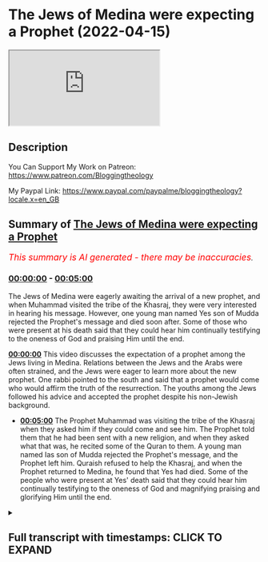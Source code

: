 # The Jews of Medina were expecting a Prophet (2022-04-15)

<iframe loading='lazy' src='https://www.youtube.com/embed/Z4pm2fSYhCI'></iframe>

## Description

You Can Support My Work on Patreon:
https://www.patreon.com/Bloggingtheology

My Paypal Link: 
https://www.paypal.com/paypalme/bloggingtheology?locale.x=en_GB

## Summary of [The Jews of Medina were expecting a Prophet](https://www.youtube.com/watch?v=Z4pm2fSYhCI)


*<span style="color:red; font-size:125%">This summary is AI generated - there may be inaccuracies</span>. [](/)*

### [00:00:00](https://www.youtube.com/watch?v=Z4pm2fSYhCI&t=0) - [00:05:00](https://www.youtube.com/watch?v=Z4pm2fSYhCI&t=300)

The Jews of Medina were eagerly awaiting the arrival of a new prophet, and when Muhammad visited the tribe of the Khasraj, they were very interested in hearing his message. However, one young man named Yes son of Mudda rejected the Prophet's message and died soon after. Some of those who were present at his death said that they could hear him continually testifying to the oneness of God and praising Him until the end.

**[00:00:00](https://www.youtube.com/watch?v=Z4pm2fSYhCI&t=0)** This video discusses the expectation of a prophet among the Jews living in Medina. Relations between the Jews and the Arabs were often strained, and the Jews were eager to learn more about the new prophet. One rabbi pointed to the south and said that a prophet would come who would affirm the truth of the resurrection. The youths among the Jews followed his advice and accepted the prophet despite his non-Jewish background.
* **[00:05:00](https://www.youtube.com/watch?v=Z4pm2fSYhCI&t=300)** The Prophet Muhammad was visiting the tribe of the Khasraj when they asked him if they could come and see him. The Prophet told them that he had been sent with a new religion, and when they asked what that was, he recited some of the Quran to them. A young man named Ias son of Mudda rejected the Prophet's message, and the Prophet left him. Quraish refused to help the Khasraj, and when the Prophet returned to Medina, he found that Yes had died. Some of the people who were present at Yes' death said that they could hear him continually testifying to the oneness of God and magnifying praising and glorifying Him until the end.

<details><summary><h2>Full transcript with timestamps: CLICK TO EXPAND</h2></summary>

[0:00:02](https://youtu.be/Z4pm2fSYhCI?t=2) in this episode we hear of many of the  
[0:00:06](https://youtu.be/Z4pm2fSYhCI?t=6) jews who are living in expectation of a  
[0:00:09](https://youtu.be/Z4pm2fSYhCI?t=9) prophet whose time was near and i  
[0:00:12](https://youtu.be/Z4pm2fSYhCI?t=12) continue reading from muhammad his life  
[0:00:15](https://youtu.be/Z4pm2fSYhCI?t=15) based on the earliest sources by martin  
[0:00:18](https://youtu.be/Z4pm2fSYhCI?t=18) ling's chapter 19  
[0:00:20](https://youtu.be/Z4pm2fSYhCI?t=20) owls and khasraj  
[0:00:23](https://youtu.be/Z4pm2fSYhCI?t=23) the tribes of ows and khasraj had  
[0:00:26](https://youtu.be/Z4pm2fSYhCI?t=26) alliances with some of the jewish tribes  
[0:00:29](https://youtu.be/Z4pm2fSYhCI?t=29) who lived beside them in yathrib  
[0:00:32](https://youtu.be/Z4pm2fSYhCI?t=32) but relations between them were often  
[0:00:35](https://youtu.be/Z4pm2fSYhCI?t=35) strained and fraught with ill feeling  
[0:00:38](https://youtu.be/Z4pm2fSYhCI?t=38) not least because the monotheistic jews  
[0:00:42](https://youtu.be/Z4pm2fSYhCI?t=42) conscious of being god's chosen people  
[0:00:45](https://youtu.be/Z4pm2fSYhCI?t=45) despise the polytheistic arabs while  
[0:00:49](https://youtu.be/Z4pm2fSYhCI?t=49) having to pay them a certain respect  
[0:00:51](https://youtu.be/Z4pm2fSYhCI?t=51) because of their greater strength  
[0:00:55](https://youtu.be/Z4pm2fSYhCI?t=55) in moments of acrimony and frustration  
[0:00:58](https://youtu.be/Z4pm2fSYhCI?t=58) the jews have been known to say  
[0:01:01](https://youtu.be/Z4pm2fSYhCI?t=61) the time of a prophet who is to be sent  
[0:01:04](https://youtu.be/Z4pm2fSYhCI?t=64) is now at hand  
[0:01:06](https://youtu.be/Z4pm2fSYhCI?t=66) with him we shall slay you even as ad  
[0:01:11](https://youtu.be/Z4pm2fSYhCI?t=71) imran were slain  
[0:01:13](https://youtu.be/Z4pm2fSYhCI?t=73) and martin ling's leaves a footnote  
[0:01:16](https://youtu.be/Z4pm2fSYhCI?t=76) ancient arab tribes suddenly destroyed  
[0:01:19](https://youtu.be/Z4pm2fSYhCI?t=79) for their refusal to obey the prophets  
[0:01:22](https://youtu.be/Z4pm2fSYhCI?t=82) who were sent to them  
[0:01:25](https://youtu.be/Z4pm2fSYhCI?t=85) and their rabbis and soothsayers when  
[0:01:28](https://youtu.be/Z4pm2fSYhCI?t=88) asked whence the prophet would come had  
[0:01:31](https://youtu.be/Z4pm2fSYhCI?t=91) always pointed in the direction of the  
[0:01:34](https://youtu.be/Z4pm2fSYhCI?t=94) yemen which was also for them the  
[0:01:37](https://youtu.be/Z4pm2fSYhCI?t=97) direction of mecca so when the yathrib  
[0:01:41](https://youtu.be/Z4pm2fSYhCI?t=101) arabs heard that a man in mecca had now  
[0:01:45](https://youtu.be/Z4pm2fSYhCI?t=105) in fact declared himself to be a prophet  
[0:01:49](https://youtu.be/Z4pm2fSYhCI?t=109) they opened their ears  
[0:01:52](https://youtu.be/Z4pm2fSYhCI?t=112) and they were still more interested when  
[0:01:54](https://youtu.be/Z4pm2fSYhCI?t=114) they were told something about his  
[0:01:56](https://youtu.be/Z4pm2fSYhCI?t=116) message for they were already familiar  
[0:01:59](https://youtu.be/Z4pm2fSYhCI?t=119) with many of the principles of orthodox  
[0:02:02](https://youtu.be/Z4pm2fSYhCI?t=122) religion  
[0:02:04](https://youtu.be/Z4pm2fSYhCI?t=124) in more friendly moments the jews often  
[0:02:07](https://youtu.be/Z4pm2fSYhCI?t=127) spoke to them of the oneness of god and  
[0:02:11](https://youtu.be/Z4pm2fSYhCI?t=131) of man's final ends and they would  
[0:02:15](https://youtu.be/Z4pm2fSYhCI?t=135) discuss these questions together  
[0:02:18](https://youtu.be/Z4pm2fSYhCI?t=138) the idea that they would rise from the  
[0:02:20](https://youtu.be/Z4pm2fSYhCI?t=140) dead was especially difficult for the  
[0:02:23](https://youtu.be/Z4pm2fSYhCI?t=143) polytheists to accept  
[0:02:26](https://youtu.be/Z4pm2fSYhCI?t=146) and noticing this  
[0:02:28](https://youtu.be/Z4pm2fSYhCI?t=148) one of the rabbis pointed to the south  
[0:02:31](https://youtu.be/Z4pm2fSYhCI?t=151) and said that thence a prophet was about  
[0:02:35](https://youtu.be/Z4pm2fSYhCI?t=155) to come who would affirm the truth of  
[0:02:38](https://youtu.be/Z4pm2fSYhCI?t=158) the resurrection  
[0:02:41](https://youtu.be/Z4pm2fSYhCI?t=161) but their deepest preparation for the  
[0:02:44](https://youtu.be/Z4pm2fSYhCI?t=164) news for mecca had come  
[0:02:46](https://youtu.be/Z4pm2fSYhCI?t=166) indirectly  
[0:02:48](https://youtu.be/Z4pm2fSYhCI?t=168) from a jew named al hayaban who had  
[0:02:52](https://youtu.be/Z4pm2fSYhCI?t=172) migrated from syria and who on more than  
[0:02:55](https://youtu.be/Z4pm2fSYhCI?t=175) one occasion had saved the oasis from  
[0:02:58](https://youtu.be/Z4pm2fSYhCI?t=178) drought through his prayers for rain  
[0:03:02](https://youtu.be/Z4pm2fSYhCI?t=182) this saintly man had died about the time  
[0:03:05](https://youtu.be/Z4pm2fSYhCI?t=185) that the prophet had received his first  
[0:03:09](https://youtu.be/Z4pm2fSYhCI?t=189) revelation and when he had felt himself  
[0:03:11](https://youtu.be/Z4pm2fSYhCI?t=191) at the point of death  
[0:03:13](https://youtu.be/Z4pm2fSYhCI?t=193) as ours and khazraj was subsequently  
[0:03:16](https://youtu.be/Z4pm2fSYhCI?t=196) told he had said to those about him  
[0:03:20](https://youtu.be/Z4pm2fSYhCI?t=200) oh jews  
[0:03:22](https://youtu.be/Z4pm2fSYhCI?t=202) what was it think ye that maybe leave a  
[0:03:26](https://youtu.be/Z4pm2fSYhCI?t=206) land of bread and wine for a land of  
[0:03:29](https://youtu.be/Z4pm2fSYhCI?t=209) hardship and hunger  
[0:03:32](https://youtu.be/Z4pm2fSYhCI?t=212) thou best knowest they said  
[0:03:35](https://youtu.be/Z4pm2fSYhCI?t=215) i came to this country he answered in  
[0:03:39](https://youtu.be/Z4pm2fSYhCI?t=219) expectation of the coming forth of a  
[0:03:42](https://youtu.be/Z4pm2fSYhCI?t=222) prophet  
[0:03:43](https://youtu.be/Z4pm2fSYhCI?t=223) whose time is near  
[0:03:46](https://youtu.be/Z4pm2fSYhCI?t=226) to this country he will migrate  
[0:03:50](https://youtu.be/Z4pm2fSYhCI?t=230) i had hopes that he will be sent in time  
[0:03:53](https://youtu.be/Z4pm2fSYhCI?t=233) for me to follow him  
[0:03:56](https://youtu.be/Z4pm2fSYhCI?t=236) his hour is close upon you  
[0:04:00](https://youtu.be/Z4pm2fSYhCI?t=240) these words were taken greatly to heart  
[0:04:03](https://youtu.be/Z4pm2fSYhCI?t=243) by some jewish youths who heard them and  
[0:04:07](https://youtu.be/Z4pm2fSYhCI?t=247) who were enabled by them when the time  
[0:04:10](https://youtu.be/Z4pm2fSYhCI?t=250) came to accept the prophet even though  
[0:04:13](https://youtu.be/Z4pm2fSYhCI?t=253) he was not a jew  
[0:04:17](https://youtu.be/Z4pm2fSYhCI?t=257) but generally speaking whereas the arabs  
[0:04:20](https://youtu.be/Z4pm2fSYhCI?t=260) were in favor of the man but against the  
[0:04:23](https://youtu.be/Z4pm2fSYhCI?t=263) message the jews were in favor of the  
[0:04:26](https://youtu.be/Z4pm2fSYhCI?t=266) message but against the man  
[0:04:29](https://youtu.be/Z4pm2fSYhCI?t=269) for how could god send a prophet who was  
[0:04:32](https://youtu.be/Z4pm2fSYhCI?t=272) not one of the chosen people nonetheless  
[0:04:36](https://youtu.be/Z4pm2fSYhCI?t=276) when the pilgrims brought news of a  
[0:04:38](https://youtu.be/Z4pm2fSYhCI?t=278) prophet to yathrib the jews were  
[0:04:40](https://youtu.be/Z4pm2fSYhCI?t=280) interested despite themselves and  
[0:04:43](https://youtu.be/Z4pm2fSYhCI?t=283) eagerly questioned them for more details  
[0:04:47](https://youtu.be/Z4pm2fSYhCI?t=287) and when the arabs of the oasis  
[0:04:49](https://youtu.be/Z4pm2fSYhCI?t=289) sensed this eagerness and when they saw  
[0:04:53](https://youtu.be/Z4pm2fSYhCI?t=293) how the monotheistic nature of the  
[0:04:55](https://youtu.be/Z4pm2fSYhCI?t=295) message increased their interest  
[0:04:58](https://youtu.be/Z4pm2fSYhCI?t=298) increased the interest of the rabbi's  
[0:05:01](https://youtu.be/Z4pm2fSYhCI?t=301) tenfold they could not fail to be  
[0:05:04](https://youtu.be/Z4pm2fSYhCI?t=304) impressed  
[0:05:05](https://youtu.be/Z4pm2fSYhCI?t=305) as were the bearers of the tidings  
[0:05:08](https://youtu.be/Z4pm2fSYhCI?t=308) themselves  
[0:05:11](https://youtu.be/Z4pm2fSYhCI?t=311) apart from such considerations the tribe  
[0:05:14](https://youtu.be/Z4pm2fSYhCI?t=314) of the khasraj was fully aware of its  
[0:05:18](https://youtu.be/Z4pm2fSYhCI?t=318) strong links of kinship with the very  
[0:05:21](https://youtu.be/Z4pm2fSYhCI?t=321) man who now claimed to be a prophet  
[0:05:25](https://youtu.be/Z4pm2fSYhCI?t=325) and who had visited yathrib with his  
[0:05:28](https://youtu.be/Z4pm2fSYhCI?t=328) mother as a child and since then more  
[0:05:31](https://youtu.be/Z4pm2fSYhCI?t=331) than once on his way to syria  
[0:05:35](https://youtu.be/Z4pm2fSYhCI?t=335) as to ours one of their leading men abu  
[0:05:39](https://youtu.be/Z4pm2fSYhCI?t=339) khayes had married a meccan who was the  
[0:05:43](https://youtu.be/Z4pm2fSYhCI?t=343) aunt of warakka and also of khadijah  
[0:05:48](https://youtu.be/Z4pm2fSYhCI?t=348) abu khayez had often stayed with his  
[0:05:51](https://youtu.be/Z4pm2fSYhCI?t=351) wife's family  
[0:05:52](https://youtu.be/Z4pm2fSYhCI?t=352) and he respected waraka's opinion of the  
[0:05:56](https://youtu.be/Z4pm2fSYhCI?t=356) new prophet  
[0:05:58](https://youtu.be/Z4pm2fSYhCI?t=358) all these factors  
[0:06:00](https://youtu.be/Z4pm2fSYhCI?t=360) supplemented by continuous reports of  
[0:06:03](https://youtu.be/Z4pm2fSYhCI?t=363) pilgrims and other visitors from mecca  
[0:06:07](https://youtu.be/Z4pm2fSYhCI?t=367) now began to work upon the people of the  
[0:06:10](https://youtu.be/Z4pm2fSYhCI?t=370) oasis  
[0:06:12](https://youtu.be/Z4pm2fSYhCI?t=372) but for the moment most of their  
[0:06:15](https://youtu.be/Z4pm2fSYhCI?t=375) attention was centered upon the urgent  
[0:06:17](https://youtu.be/Z4pm2fSYhCI?t=377) problems of their own internal affairs  
[0:06:21](https://youtu.be/Z4pm2fSYhCI?t=381) a quarrel ending in bloodshed between  
[0:06:25](https://youtu.be/Z4pm2fSYhCI?t=385) aosite and kazrajit had gradually  
[0:06:28](https://youtu.be/Z4pm2fSYhCI?t=388) involved more and more clans of the two  
[0:06:32](https://youtu.be/Z4pm2fSYhCI?t=392) tribes  
[0:06:33](https://youtu.be/Z4pm2fSYhCI?t=393) even the jews had taken sides  
[0:06:37](https://youtu.be/Z4pm2fSYhCI?t=397) three battles had already been fought  
[0:06:39](https://youtu.be/Z4pm2fSYhCI?t=399) but instead of being decisive these had  
[0:06:42](https://youtu.be/Z4pm2fSYhCI?t=402) inflamed the souls of men still  
[0:06:46](https://youtu.be/Z4pm2fSYhCI?t=406) further and multiplied the needs for  
[0:06:49](https://youtu.be/Z4pm2fSYhCI?t=409) revenge  
[0:06:51](https://youtu.be/Z4pm2fSYhCI?t=411) a fourth battle on a larger scale than  
[0:06:53](https://youtu.be/Z4pm2fSYhCI?t=413) the others seemed inevitable  
[0:06:56](https://youtu.be/Z4pm2fSYhCI?t=416) and it was in view of this that the  
[0:06:59](https://youtu.be/Z4pm2fSYhCI?t=419) leaders of owls had the idea of sending  
[0:07:02](https://youtu.be/Z4pm2fSYhCI?t=422) a delegation to mecca to ask quraish for  
[0:07:06](https://youtu.be/Z4pm2fSYhCI?t=426) their help against khazraj  
[0:07:10](https://youtu.be/Z4pm2fSYhCI?t=430) while they were waiting for an answer  
[0:07:13](https://youtu.be/Z4pm2fSYhCI?t=433) the prophet went to them and asked them  
[0:07:17](https://youtu.be/Z4pm2fSYhCI?t=437) if they would like something better than  
[0:07:19](https://youtu.be/Z4pm2fSYhCI?t=439) what they had come for  
[0:07:22](https://youtu.be/Z4pm2fSYhCI?t=442) they asked what that might be  
[0:07:25](https://youtu.be/Z4pm2fSYhCI?t=445) and he told them of his mission and of  
[0:07:28](https://youtu.be/Z4pm2fSYhCI?t=448) the religion he had been commanded to  
[0:07:30](https://youtu.be/Z4pm2fSYhCI?t=450) preach  
[0:07:32](https://youtu.be/Z4pm2fSYhCI?t=452) then he recited to them some of the  
[0:07:35](https://youtu.be/Z4pm2fSYhCI?t=455) quran  
[0:07:36](https://youtu.be/Z4pm2fSYhCI?t=456) and when he had finished a young man  
[0:07:39](https://youtu.be/Z4pm2fSYhCI?t=459) named ias son of mudda  
[0:07:43](https://youtu.be/Z4pm2fSYhCI?t=463) people  
[0:07:44](https://youtu.be/Z4pm2fSYhCI?t=464) by god this is better than that ye came  
[0:07:48](https://youtu.be/Z4pm2fSYhCI?t=468) for  
[0:07:51](https://youtu.be/Z4pm2fSYhCI?t=471) but the leader of the delegation took a  
[0:07:53](https://youtu.be/Z4pm2fSYhCI?t=473) handful of earth and threw it in the  
[0:07:56](https://youtu.be/Z4pm2fSYhCI?t=476) youth's face saying  
[0:07:59](https://youtu.be/Z4pm2fSYhCI?t=479) let that be all from thee by my life we  
[0:08:02](https://youtu.be/Z4pm2fSYhCI?t=482) have come for other than this  
[0:08:06](https://youtu.be/Z4pm2fSYhCI?t=486) yes relapsed into silence  
[0:08:09](https://youtu.be/Z4pm2fSYhCI?t=489) and the prophet left them  
[0:08:12](https://youtu.be/Z4pm2fSYhCI?t=492) quraish refused their request for help  
[0:08:17](https://youtu.be/Z4pm2fSYhCI?t=497) and they returned to medina  
[0:08:20](https://youtu.be/Z4pm2fSYhCI?t=500) shortly after this yes died and those  
[0:08:24](https://youtu.be/Z4pm2fSYhCI?t=504) who were present at his death  
[0:08:26](https://youtu.be/Z4pm2fSYhCI?t=506) said that they heard him continually  
[0:08:29](https://youtu.be/Z4pm2fSYhCI?t=509) testifying to the oneness of god and  
[0:08:32](https://youtu.be/Z4pm2fSYhCI?t=512) magnifying praising and glorifying him  
[0:08:36](https://youtu.be/Z4pm2fSYhCI?t=516) until the end  
[0:08:39](https://youtu.be/Z4pm2fSYhCI?t=519) he is thus counted as the first man of  
[0:08:43](https://youtu.be/Z4pm2fSYhCI?t=523) yathrib to enter islam  
[0:08:47](https://youtu.be/Z4pm2fSYhCI?t=527) and that's the end of chapter 19.  
[0:08:51](https://youtu.be/Z4pm2fSYhCI?t=531) till next time  

</details>
